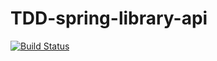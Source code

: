 # TDD-spring-library-api
[![Build Status](https://app.travis-ci.com/marcioworks/TDD-spring-library-api.svg?branch=master)](https://app.travis-ci.com/marcioworks/TDD-spring-library-api)
